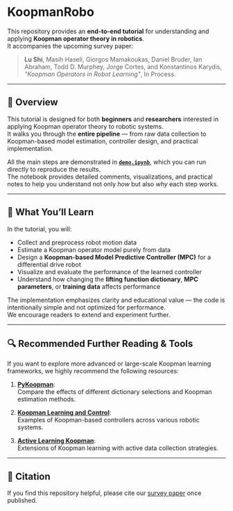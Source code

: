 # KoopmanRobo

This repository provides an **end-to-end tutorial** for understanding and applying **Koopman operator theory in robotics**.  
It accompanies the upcoming survey paper:

> **Lu Shi**, Masih Haseli, Giorgos Mamakoukas, Daniel Bruder, Ian Abraham, Todd D. Murphey, Jorge Cortes, and Konstantinos Karydis,  
> *"Koopman Operators in Robot Learning"*, In Process.

---

## 🧠 Overview

This tutorial is designed for both **beginners** and **researchers** interested in applying Koopman operator theory to robotic systems.  
It walks you through the **entire pipeline** — from raw data collection to Koopman-based model estimation, controller design, and practical implementation.

All the main steps are demonstrated in **[`demo.ipynb`](demo.ipynb)**, which you can run directly to reproduce the results.  
The notebook provides detailed comments, visualizations, and practical notes to help you understand not only *how* but also *why* each step works.

---

## 🧩 What You’ll Learn

In the tutorial, you will:
- Collect and preprocess robot motion data  
- Estimate a Koopman operator model purely from data  
- Design a **Koopman-based Model Predictive Controller (MPC)** for a differential drive robot  
- Visualize and evaluate the performance of the learned controller  
- Understand how changing the **lifting function dictionary**, **MPC parameters**, or **training data** affects performance  

The implementation emphasizes clarity and educational value — the code is intentionally simple and not optimized for performance.  
We encourage readers to extend and experiment further.

---

## 🔍 Recommended Further Reading & Tools

If you want to explore more advanced or large-scale Koopman learning frameworks, we highly recommend the following resources:

1. [**PyKoopman**](https://github.com/dynamicslab/pykoopman):  
   Compare the effects of different dictionary selections and Koopman estimation methods.  

2. [**Koopman Learning and Control**](https://github.com/udaylunawat/koopman_learning_and_control):  
   Examples of Koopman-based controllers across various robotic systems.  

3. [**Active Learning Koopman**](https://github.com/xxxx/active-learning-koopman):  
   Extensions of Koopman learning with active data collection strategies.

---

## 🧾 Citation

If you find this repository helpful, please cite our [survey paper](https://arxiv.org/pdf/2408.04200) once published.


